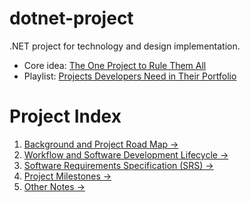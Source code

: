 # dotnet-project
.NET project for technology and design implementation.
- Core idea: [The One Project to Rule Them All](https://youtu.be/oC483DTjRXU)
- Playlist: [Projects Developers Need in Their Portfolio](https://youtube.com/playlist?list=PLsMVKf4Dj5URj28HsC0xo_mX7OFEA1oIz)

# Project Index

1. [Background and Project Road Map →](docs/background.md)
2. [Workflow and Software Development Lifecycle →](docs/workflow.md)
3. [Software Requirements Specification (SRS) →](docs/srs.md)
4. [Project Milestones →](docs/milestones.md)
5. [Other Notes →](docs/other.md)
